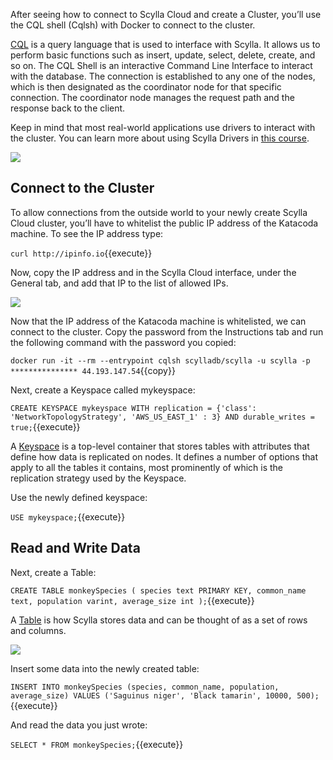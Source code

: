 After seeing how to connect to Scylla Cloud and create a Cluster, you’ll use the CQL shell (Cqlsh) with Docker to connect to the cluster.

[CQL](https://university.scylladb.com/courses/data-modeling/lessons/basic-data-modeling-2/topic/cql-cqlsh-and-basic-cql-syntax/) is a query language that is used to interface with Scylla. It allows us to perform basic functions such as insert, update, select, delete, create, and so on.
The CQL Shell is an interactive Command Line Interface to interact with the database. The connection is established to any one of the nodes, which is then designated as the coordinator node for that specific connection. The coordinator node manages the request path and the response back to the client.

Keep in mind that most real-world applications use drivers to interact with the cluster. You can learn more about using Scylla Drivers in [this course](https://university.scylladb.com/courses/using-scylla-drivers/). 

![](https://university.scylladb.com/wp-content/uploads/2021/06/cluster_connect.png)


## Connect to the Cluster

To allow connections from the outside world to your newly create Scylla Cloud cluster, you’ll have to whitelist the public IP address of the Katacoda machine.
To see the IP address type:

`curl http://ipinfo.io`{{execute}}

Now, copy the IP address and in the Scylla Cloud interface, under the General tab, and add that IP to the list of allowed IPs. 

![](https://university.scylladb.com/wp-content/uploads/2021/06/Screenshot-from-2021-06-20-16-16-23.png)

Now that the IP address of the Katacoda machine is whitelisted, we can connect to the cluster. Copy the password from the Instructions tab and run the following command with the password you copied:


`docker run -it --rm --entrypoint cqlsh scylladb/scylla -u scylla -p *************** 44.193.147.54`{{copy}}

Next, create a Keyspace called mykeyspace:

`CREATE KEYSPACE mykeyspace WITH replication = {'class': 'NetworkTopologyStrategy', 'AWS_US_EAST_1' : 3} AND durable_writes = true;`{{execute}}

A [Keyspace](https://university.scylladb.com/courses/data-modeling/lessons/basic-data-modeling-2/topic/keyspace/) is a top-level container that stores tables with attributes that define how data is replicated on nodes. It defines a number of options that apply to all the tables it contains, most prominently of which is the replication strategy used by the Keyspace.

Use the newly defined keyspace:

`USE mykeyspace;`{{execute}}

## Read and Write Data

Next, create a Table:

`CREATE TABLE monkeySpecies (
    species text PRIMARY KEY,
    common_name text,
    population varint,
    average_size int
);`{{execute}}

A [Table](https://university.scylladb.com/courses/data-modeling/lessons/basic-data-modeling-2/topic/table-and-basic-concepts/) is how Scylla stores data and can be thought of as a set of rows and columns.

![](https://university.scylladb.com/wp-content/uploads/2019/04/primary_key-2.png#main)

Insert some data into the newly created table:

`INSERT INTO monkeySpecies (species, common_name, population, average_size) VALUES ('Saguinus niger', 'Black tamarin', 10000, 500);`{{execute}}

And read the data you just wrote:

`SELECT * FROM monkeySpecies;`{{execute}}



